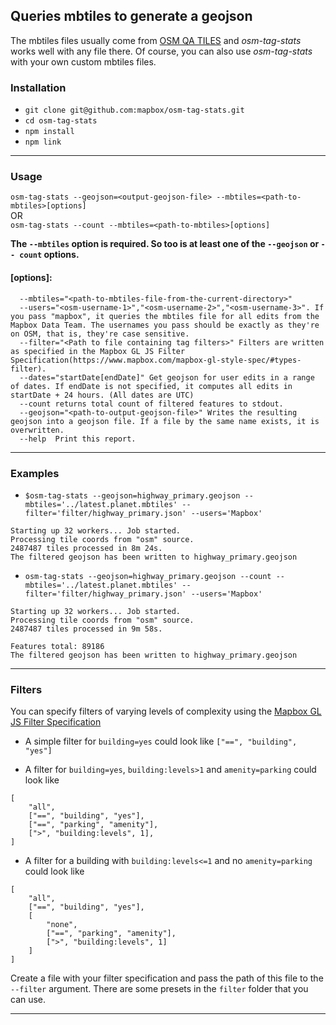 ## Queries mbtiles to generate a geojson

The mbtiles files usually come from [OSM QA TILES](http://osmlab.github.io/osm-qa-tiles/) and _osm-tag-stats_ works well with any file there. Of course, you can also use _osm-tag-stats_ with your own custom mbtiles files.

### Installation

* `git clone git@github.com:mapbox/osm-tag-stats.git`
* `cd osm-tag-stats`
* `npm install`
* `npm link`

----------------------------------------------------------

### Usage
`osm-tag-stats --geojson=<output-geojson-file> --mbtiles=<path-to-mbtiles>[options]` <br />
 OR <br />
`osm-tag-stats --count --mbtiles=<path-to-mbtiles>[options]`

**The `--mbtiles` option is required. So too is at least one of the `--geojson` or `--
count` options.**

#### [options]:
````
  --mbtiles="<path-to-mbtiles-file-from-the-current-directory>"
  --users="<osm-username-1>","<osm-username-2>","<osm-username-3>". If you pass "mapbox", it queries the mbtiles file for all edits from the Mapbox Data Team. The usernames you pass should be exactly as they're on OSM, that is, they're case sensitive.
  --filter="<Path to file containing tag filters>" Filters are written as specified in the Mapbox GL JS Filter Specification(https://www.mapbox.com/mapbox-gl-style-spec/#types-filter).
  --dates="startDate[endDate]" Get geojson for user edits in a range of dates. If endDate is not specified, it computes all edits in startDate + 24 hours. (All dates are UTC)
  --count returns total count of filtered features to stdout.
  --geojson="<path-to-output-geojson-file>" Writes the resulting geojson into a geojson file. If a file by the same name exists, it is overwritten.
  --help  Print this report.
````
----------------------------------------------------------

### Examples

* `$osm-tag-stats --geojson=highway_primary.geojson --mbtiles='../latest.planet.mbtiles' --filter='filter/highway_primary.json' --users='Mapbox'`
```
Starting up 32 workers... Job started.
Processing tile coords from "osm" source.
2487487 tiles processed in 8m 24s.
The filtered geojson has been written to highway_primary.geojson
```

* `osm-tag-stats --geojson=highway_primary.geojson --count --mbtiles='../latest.planet.mbtiles' --filter='filter/highway_primary.json' --users='Mapbox'`
```
Starting up 32 workers... Job started.
Processing tile coords from "osm" source.
2487487 tiles processed in 9m 58s.

Features total: 89186
The filtered geojson has been written to highway_primary.geojson
```
--------------------------------------------------------------

### Filters

You can specify filters of varying levels of complexity using the [Mapbox GL JS Filter Specification](https://www.mapbox.com/mapbox-gl-style-spec/#types-filter)

* A simple filter for `building=yes` could look like
`["==", "building", "yes"]`

* A filter for `building=yes`, `building:levels>1` and `amenity=parking` could look like
```
[
	"all",
	["==", "building", "yes"],
	["==", "parking", "amenity"],
	[">", "building:levels", 1],
]
```

* A filter for a building with `building:levels<=1` and no `amenity=parking` could look like
```
[
	"all",
	["==", "building", "yes"],
	[
		"none",
		["==", "parking", "amenity"],
		[">", "building:levels", 1]
	]
]
```

Create a file with your filter specification and pass the path of this file to the `--filter` argument. There are some presets in the `filter` folder that you can use.

----------------------------------------------------------